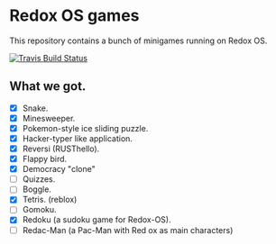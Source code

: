 # Redox OS games

This repository contains a bunch of minigames running on Redox OS.

[![Travis Build Status](https://travis-ci.org/redox-os/games.svg?branch=master)](https://travis-ci.org/redox-os/games)

## What we got.

- [x] Snake.
- [x] Minesweeper.
- [x] Pokemon-style ice sliding puzzle.
- [x] Hacker-typer like application.
- [x] Reversi (RUSThello).
- [x] Flappy bird.
- [x] Democracy "clone"
- [ ] Quizzes.
- [ ] Boggle.
- [x] Tetris. (reblox)
- [ ] Gomoku.
- [x] Redoku (a sudoku game for Redox-OS).
- [ ] Redac-Man (a Pac-Man with Red ox as main characters)
